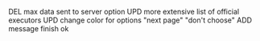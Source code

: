 DEL max data sent to server option
UPD more extensive list of official executors
UPD change color for options "next page" "don't choose"
ADD message finish ok
